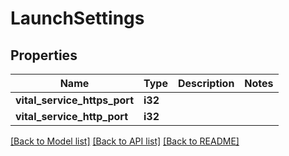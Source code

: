 # LaunchSettings

## Properties

Name | Type | Description | Notes
------------ | ------------- | ------------- | -------------
**vital_service_https_port** | **i32** |  | 
**vital_service_http_port** | **i32** |  | 

[[Back to Model list]](../README.md#documentation-for-models) [[Back to API list]](../README.md#documentation-for-api-endpoints) [[Back to README]](../README.md)


